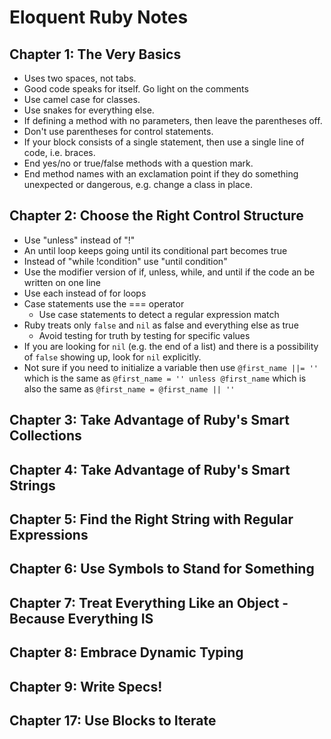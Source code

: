 # Eloquent Ruby Notes

## Chapter 1: The Very Basics

* Uses two spaces, not tabs. 
* Good code speaks for itself. Go light on the comments
* Use camel case for classes.
* Use snakes for everything else.
* If defining a method with no parameters, then leave the parentheses off.
* Don't use parentheses for control statements.
* If your block consists of a single statement, then use a single line of code, i.e. braces.
* End yes/no or true/false methods with a question mark.
* End method names with an exclamation point if they do something unexpected or dangerous, e.g. change a class in place. 

## Chapter 2: Choose the Right Control Structure 

* Use "unless" instead of "!" 
* An until loop keeps going until its conditional part becomes true 
* Instead of "while !condition" use "until condition"
* Use the modifier version of if, unless, while, and until if the code an be written on one line
* Use each instead of for loops
* Case statements use the === operator 
  * Use case statements to detect a regular expression match 
* Ruby treats only `false` and `nil` as false and everything else as true
  * Avoid testing for truth by testing for specific values
* If you are looking for `nil` (e.g. the end of a list) and there is a possibility of `false` showing up, look for `nil` explicitly.
* Not sure if you need to initialize a variable then use 
```@first_name ||= ''``` which is the same as ```@first_name = '' unless @first_name``` which is also the same as ```@first_name = @first_name || ''```

## Chapter 3: Take Advantage of Ruby's Smart Collections 

## Chapter 4: Take Advantage of Ruby's Smart Strings

## Chapter 5: Find the Right String with Regular Expressions

## Chapter 6: Use Symbols to Stand for Something 

## Chapter 7: Treat Everything Like an Object - Because Everything IS

## Chapter 8: Embrace Dynamic Typing 

## Chapter 9: Write Specs!

## Chapter 17: Use Blocks to Iterate

